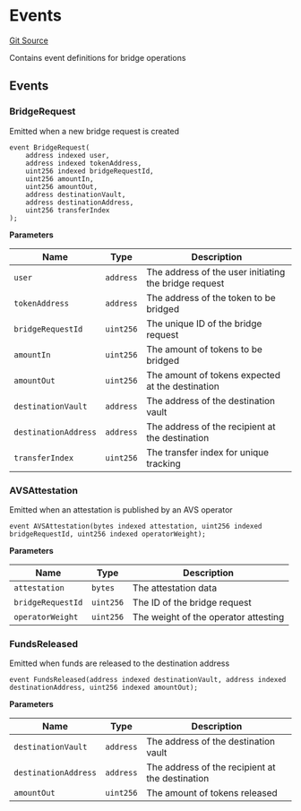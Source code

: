 # Events
[Git Source](https://github.com/idatsy/eigen-bridge/blob/c580a263608f0a9abe800c41a2d4bf408db0805d/src/Events.sol)

Contains event definitions for bridge operations


## Events
### BridgeRequest
Emitted when a new bridge request is created


```solidity
event BridgeRequest(
    address indexed user,
    address indexed tokenAddress,
    uint256 indexed bridgeRequestId,
    uint256 amountIn,
    uint256 amountOut,
    address destinationVault,
    address destinationAddress,
    uint256 transferIndex
);
```

**Parameters**

|Name|Type|Description|
|----|----|-----------|
|`user`|`address`|The address of the user initiating the bridge request|
|`tokenAddress`|`address`|The address of the token to be bridged|
|`bridgeRequestId`|`uint256`|The unique ID of the bridge request|
|`amountIn`|`uint256`|The amount of tokens to be bridged|
|`amountOut`|`uint256`|The amount of tokens expected at the destination|
|`destinationVault`|`address`|The address of the destination vault|
|`destinationAddress`|`address`|The address of the recipient at the destination|
|`transferIndex`|`uint256`|The transfer index for unique tracking|

### AVSAttestation
Emitted when an attestation is published by an AVS operator


```solidity
event AVSAttestation(bytes indexed attestation, uint256 indexed bridgeRequestId, uint256 indexed operatorWeight);
```

**Parameters**

|Name|Type|Description|
|----|----|-----------|
|`attestation`|`bytes`|The attestation data|
|`bridgeRequestId`|`uint256`|The ID of the bridge request|
|`operatorWeight`|`uint256`|The weight of the operator attesting|

### FundsReleased
Emitted when funds are released to the destination address


```solidity
event FundsReleased(address indexed destinationVault, address indexed destinationAddress, uint256 indexed amountOut);
```

**Parameters**

|Name|Type|Description|
|----|----|-----------|
|`destinationVault`|`address`|The address of the destination vault|
|`destinationAddress`|`address`|The address of the recipient at the destination|
|`amountOut`|`uint256`|The amount of tokens released|

